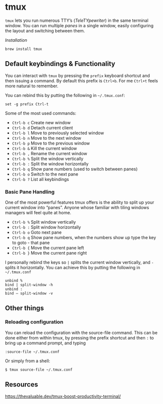# tmux #

`tmux` lets you run numerous TTY’s (_TeleTYpewriter_) in the same terminal window. You can run multiple _panes_ in a single window, easily configuring the layout and switching between them.

*Installation*

	brew install tmux

## Default keybindings & Functionality ##

You can interact with `tmux` by pressing the `prefix` keyboard shortcut and then issuing a command. By default this prefix is `Ctrl+b`. For me `Ctrl+t` feels more natural to remember.

You can rebind this by putting the following in `~/.tmux.conf`:

	set -g prefix Ctrl-t

Some of the most used commands:

- `Ctrl-b c` Create new window
- `Ctrl-b d` Detach current client
- `Ctrl-b l` Move to previously selected window
- `Ctrl-b n` Move to the next window
- `Ctrl-b p` Move to the previous window
- `Ctrl-b &` Kill the current window
- `Ctrl-b ,` Rename the current window
- `Ctrl-b %` Split the window vertically
- `Ctrl-b :` Split the window horizontally
- `Ctrl-b q` Show pane numbers (used to switch between panes)
- `Ctrl-b o` Switch to the next pane
- `Ctrl-b ?` List all keybindings

### Basic Pane Handling

One of the most powerful features tmux offers is the ability to split up your current window into “panes”. Anyone whose familiar with tiling windows managers will feel quite at home.

- `Ctrl-b %` Split window vertically
- `Ctrl-b :` Split window horizontally
- `Ctrl-b o` Goto next pane
- `Ctrl-b q` Show pane numbers, when the numbers show up type the key to goto - that pane
- `Ctrl-b {` Move the current pane left
- `Ctrl-b }` Move the current pane right

I personally rebind the keys so `|` splits the current window vertically, and `-` splits it horizontally. You can achieve this by putting the following in `~/.tmux.conf`

	unbind %
	bind | split-window -h
	unbind :
	bind – split-window -v

## Other things

### Reloading configuration ###

You can reload the configuration with the source-file command. This can be done either from within tmux, by pressing the prefix shortcut and then `:` to bring up a command prompt, and typing

```
:source-file ~/.tmux.conf
```

Or simply from a shell:

```shell
$ tmux source-file ~/.tmux.conf
```

## Resources

https://thevaluable.dev/tmux-boost-productivity-terminal/
